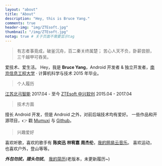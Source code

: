 ```yaml
---
layout: "about"
title: "About"
description: "Hey, this is Bruce Yang."
comments: true
header-img: "img/ZTEsoft.jpg"
thumbnail: "/img/ZTEsoft.jpg"
notag: true # 关于页面不需要显示tag
---
```


<!-- <p style="text-align:center;;font-size:20px">
    爱技术、爱生活。
</p> -->

<!-- **作为一个开发者需要时刻保持嗅觉、持续提升!** -->

>有志者事竟成，破釜沉舟，百二秦关终属楚；
苦心人天不负，卧薪尝胆，三千越甲可吞吴。

爱技术、爱生活。
Hey，我是 **Bruce Yang**，Android 开发者 & 独立开发者，[南京信息工程大学](http://www.nuist.edu.cn/) · 计算机科学与技术 2015 年毕业。

> 个人履历

[江苏北弓智能](http://begoit.com/)  2017.04 - 至今
[ZTEsoft 中兴软创](http://www.ztesoft.com/cn)  2015.04 - 2017.04

> 技术方面

擅长 Android 开发，但是 Android 之外，对前后端技术均有爱好。
一些作品和开源项目，👉 戳 [Mumuxi](https://github.com/yangxiaoge/MumuXi) 与 [Github](https://github.com/yangxiaoge)。

> 兴趣爱好

喜欢听歌，喜欢的歌手有 **陈奕迅** **林宥嘉** **周杰伦**，[我的网易云音乐](http://music.163.com/#/user/home?id=72955955)。
喜欢运动，也喜欢户外，登山等等。

***外包勿扰，猎头勿扰***。
[我的简历](/assets/yangjianan.pdf)(老版本，未更新履历~)